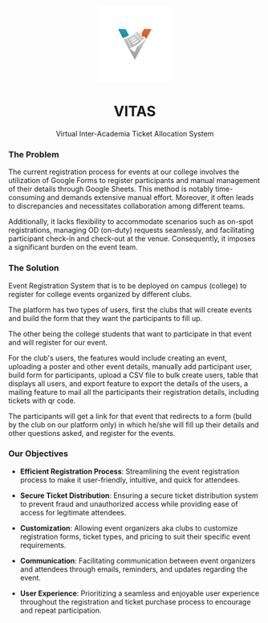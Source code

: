 <p align="center">
  <img src="./logo.png" width="150" height="150" />
</p>
<h1 align="center">VITAS</h1>
<p align="center">Virtual Inter-Academia Ticket Allocation System</p>

### The Problem
The current registration process for events at our college involves the utilization of Google Forms to register participants and manual management of their details through Google Sheets. This method is notably time-consuming and demands extensive manual effort. Moreover, it often leads to discrepancies and necessitates collaboration among different teams.

Additionally, it lacks flexibility to accommodate scenarios such as on-spot registrations, managing OD (on-duty) requests seamlessly, and facilitating participant check-in and check-out at the venue. Consequently, it imposes a significant burden on the event team.

### The Solution
Event Registration System that is to be deployed on campus (college) to register for college events organized by different clubs.

The platform has two types of users, first the clubs that will create events and build the form that they want the participants to fill up.

The other being the college students that want to participate in that event and will register for our event.

For the club's users, the features would include creating an event, uploading a poster and other event details, manually add participant user, build form for participants, upload a CSV file to bulk create users, table that displays all users, and export feature to export the details of the users, a mailing feature to mail all the participants their registration details, including tickets with qr code.

The participants will get a link for that event that redirects to a form (build by the club on our platform only) in which he/she will fill up their details and other questions asked, and register for the events.

### Our Objectives

- __Efficient Registration Process__: Streamlining the event registration process to make it user-friendly, intuitive, and quick for attendees.

- __Secure Ticket Distribution__: Ensuring a secure ticket distribution system to prevent fraud and unauthorized access while providing ease of access for legitimate attendees.

- __Customization__: Allowing event organizers aka clubs to customize registration forms, ticket types, and pricing to suit their specific event requirements.

- __Communication__: Facilitating communication between event organizers and attendees through emails, reminders, and updates regarding the event.

- __User Experience__: Prioritizing a seamless and enjoyable user experience throughout the registration and ticket purchase process to encourage and repeat participation.

